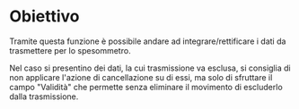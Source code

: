 # Obiettivo

Tramite questa funzione è possibile andare ad integrare/rettificare i dati da trasmettere per lo spesommetro.

Nel caso si presentino dei dati, la cui trasmissione va esclusa, si consiglia di non applicare l'azione di cancellazione su di essi, ma solo di sfruttare il campo "Validità" che permette  senza eliminare il movimento di escluderlo dalla trasmissione.

